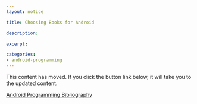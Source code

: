 ```yaml
---
layout: notice

title: Choosing Books for Android

description: 

excerpt: 

categories:
- android-programming
---
```


<div id='feature-button'>

This content has moved. If you click the button link below, it will take you to the updated content.

<p/>

<a href='/blog-choosing-books-for-android' class='button'>Android Programming Bibliography</a>

</div>

